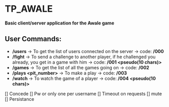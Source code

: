 # TP_AWALE
**Basic client/server application for the Awale game**

## User Commands:
- **/users** -> To get the list of users connected on the server -> code: **/000**
- **/fight** <pseudo> -> To send a challenge to another player, if he challenged you already, you get in a game with him -> code: **/001 <pseudo(10 chars)>**
- **/games** -> To get the list of all the games going on -> code: **/002**
- **/plays <pit_number>** -> To make a play -> code: **/003**
- **/watch <pseudo>** -> To watch the game of a player -> code: **/004 <pseudo(10 chars)>**

[] Concede
[] Pw or only one per username
[] Timeout on requests
[] mute
[] Persistance
